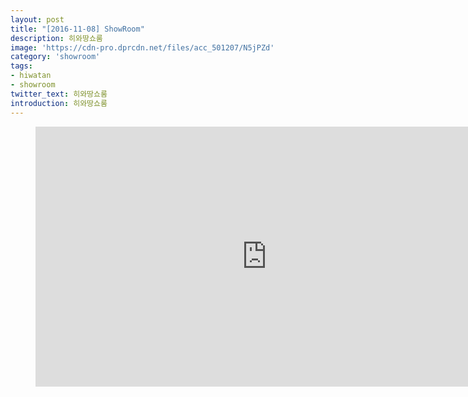 ```yaml
---
layout: post
title: "[2016-11-08] ShowRoom"
description: 히와땅쇼룸
image: 'https://cdn-pro.dprcdn.net/files/acc_501207/N5jPZd'
category: 'showroom'
tags:
- hiwatan
- showroom
twitter_text: 히와땅쇼룸
introduction: 히와땅쇼룸
---
```

<figure class="video_container">
<iframe width="740" height="416" src="https://serviceapi.nmv.naver.com/flash/convertIframeTag.nhn?vid=7743305A017FFFF660A0C5A970AE9C2D1390&outKey=V12431a064d737ca2cbd20298bd90fa246e426c246c273e8620100298bd90fa246e42" frameborder="no" scrolling="no" webkitallowfullscreen mozallowfullscreen allowfullscreen></iframe>
</figure>
